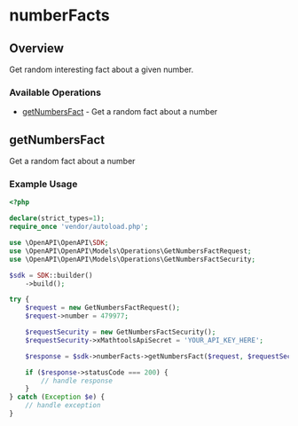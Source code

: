 # numberFacts

## Overview

Get random interesting fact about a given number.

### Available Operations

* [getNumbersFact](#getnumbersfact) - Get a random fact about a number

## getNumbersFact

Get a random fact about a number

### Example Usage

```php
<?php

declare(strict_types=1);
require_once 'vendor/autoload.php';

use \OpenAPI\OpenAPI\SDK;
use \OpenAPI\OpenAPI\Models\Operations\GetNumbersFactRequest;
use \OpenAPI\OpenAPI\Models\Operations\GetNumbersFactSecurity;

$sdk = SDK::builder()
    ->build();

try {
    $request = new GetNumbersFactRequest();
    $request->number = 479977;

    $requestSecurity = new GetNumbersFactSecurity();
    $requestSecurity->xMathtoolsApiSecret = 'YOUR_API_KEY_HERE';

    $response = $sdk->numberFacts->getNumbersFact($request, $requestSecurity);

    if ($response->statusCode === 200) {
        // handle response
    }
} catch (Exception $e) {
    // handle exception
}
```
